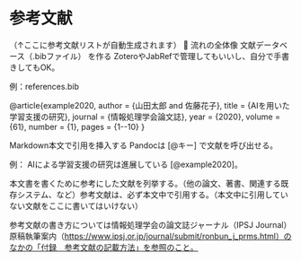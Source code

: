 # 参考文献

（↑ここに参考文献リストが自動生成されます）
🎯 流れの全体像
文献データベース（.bibファイル） を作る
ZoteroやJabRefで管理してもいいし、自分で手書きしてもOK。

例：references.bib

@article{example2020,
  author = {山田太郎 and 佐藤花子},
  title = {AIを用いた学習支援の研究},
  journal = {情報処理学会論文誌},
  year = {2020},
  volume = {61},
  number = {1},
  pages = {1--10}
}

Markdown本文で引用を挿入する
Pandocは [@キー] で文献を呼び出せる。

例：
AIによる学習支援の研究は進展している [@example2020]。


本文書を書くために参考にした文献を列挙する。（他の論文、著書、関連する既存システム、など）参考文献は、必ず本文中で引用する。（本文中に引用していない文献をここに書いてはいけない）

参考文献の書き方については情報処理学会の論文誌ジャーナル（IPSJ Journal）原稿執筆案内（https://www.ipsj.or.jp/journal/submit/ronbun_j_prms.html）のなかの「付録　参考文献の記載方法」を参照のこと。